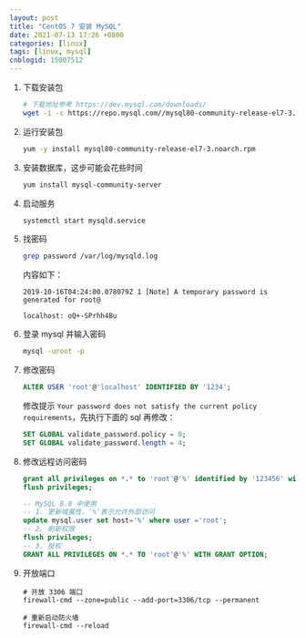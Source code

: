 ```yaml
---
layout: post
title: "CentOS 7 安装 MySQL"
date: 2021-07-13 17:26 +0800
categories: [linux]
tags: [linux, mysql]
cnblogid: 15007512
---
```




1. 下载安装包

   ```bash
   # 下载地址参考 https://dev.mysql.com/downloads/
   wget -i -c https://repo.mysql.com//mysql80-community-release-el7-3.noarch.rpm
   ```

2. 运行安装包

   ```bash
   yum -y install mysql80-community-release-el7-3.noarch.rpm
   ```

3. 安装数据库，这步可能会花些时间

   ```bash
   yum install mysql-community-server
   ```

4. 启动服务

   ```bash
   systemctl start mysqld.service
   ```

5. 找密码

   ```bash
   grep password /var/log/mysqld.log
   ```

   内容如下：

   ```
   2019-10-16T04:24:00.078079Z 1 [Note] A temporary password is generated for root@  
   
   localhost: oQ+-SPrhh4Bu
   ```

6. 登录 mysql 并输入密码

   ```bash
   mysql -uroot -p
   ```

7. 修改密码

   ```sql
   ALTER USER 'root'@'localhost' IDENTIFIED BY '1234';
   ```

   修改提示 `Your password does not satisfy the current policy requirements`，先执行下面的 sql 再修改：

   ```sql
   SET GLOBAL validate_password.policy = 0;
   SET GLOBAL validate_password.length = 4;
   ```

8. 修改远程访问密码

   ```sql
   grant all privileges on *.* to 'root'@'%' identified by '123456' with grant option;
   flush privileges;
   
   -- MySQL 8.0 中使用
   -- 1. 更新域属性，'%'表示允许外部访问
   update mysql.user set host='%' where user ='root';
   -- 2. 刷新权限
   flush privileges;
   -- 3. 授权
   GRANT ALL PRIVILEGES ON *.* TO 'root'@'%' WITH GRANT OPTION;
   ```

9. 开放端口

   ```shell
   # 开放 3306 端口
   firewall-cmd --zone=public --add-port=3306/tcp --permanent
   
   # 重新启动防火墙
   firewall-cmd --reload
   ```

